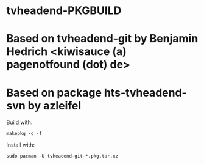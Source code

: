 # tvheadend-PKGBUILD

# Based on tvheadend-git by Benjamin Hedrich <kiwisauce (a) pagenotfound (dot) de>
# Based on package hts-tvheadend-svn by azleifel <azleifel at googlemail dot com>

Build with:

    makepkg -c -f

Install with:

    sudo pacman -U tvheadend-git-*.pkg.tar.xz

